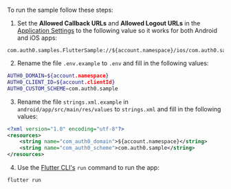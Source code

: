 To run the sample follow these steps:

1) Set the **Allowed Callback URLs** and **Allowed Logout URLs** in the [Application Settings](${manage_url}/#/applications/${account.clientId}/settings) to the following value so it works for both Android and iOS apps:

```text
com.auth0.samples.FlutterSample://${account.namespace}/ios/com.auth0.samples.FlutterSample/callback,com.auth0.sample://${account.namespace}/android/com.auth0.sample/callback
```

2) Rename the file `.env.example` to `.env` and fill in the following values:

```sh
AUTH0_DOMAIN=${account.namespace}
AUTH0_CLIENT_ID=${account.clientId}
AUTH0_CUSTOM_SCHEME=com.auth0.sample
```

3) Rename the file `strings.xml.example` in `android/app/src/main/res/values` to `strings.xml` and fill in the following values:

```xml
<?xml version="1.0" encoding="utf-8"?>
<resources>
    <string name="com_auth0_domain">${account.namespace}</string>
    <string name="com_auth0_scheme">com.auth0.sample</string>
</resources>
```

4) Use the [Flutter CLI's](https://docs.flutter.dev/reference/flutter-cli) `run` command to run the app:

```sh
flutter run
```
